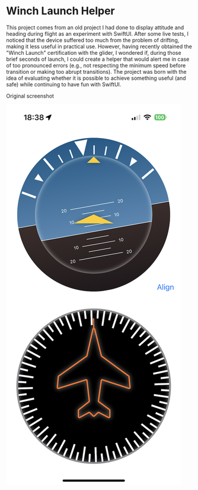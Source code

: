 # Winch Launch Helper

This project comes from an old project I had done to display attitude and heading during flight as an experiment with SwiftUI. After some live tests, I noticed that the device suffered too much from the problem of drifting, making it less useful in practical use. However, having recently obtained the "Winch Launch" certification with the glider, I wondered if, during those brief seconds of launch, I could create a helper that would alert me in case of too pronounced errors (e.g., not respecting the minimum speed before transition or making too abrupt transitions). The project was born with the idea of evaluating whether it is possible to achieve something useful (and safe) while continuing to have fun with SwiftUI.

Original screenshot

![Screen shot](screenshot1.png)
